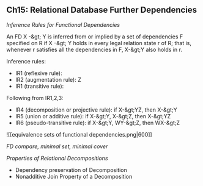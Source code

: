 ## **Ch15: Relational Database Further Dependencies**

_Inference Rules for Functional Dependencies_

An FD X -\&gt; Y is inferred from or implied by a set of dependencies F specified on R if X -\&gt; Y holds in every legal relation state r of R; that is, whenever r satisfies all the dependencies in F, X-\&gt;Y also holds in r.

Inference rules:

- IR1 (reflexive rule):
- IR2 (augmentation rule): Z
- IR1 (transitive rule):

Following from IR1,2,3:

- IR4 (decomposition or projective rule): if X-\&gt;YZ, then X-\&gt;Y
- IR5 (union or additive rule): if X-\&gt;Y, X-\&gt;Z, then X-\&gt;YZ
- IR6 (pseudo-transitive rule): if X-\&gt;Y, WY-\&gt;Z, then WX-\&gt;Z

![[equivalence sets of functional dependencies.png|600]]

_FD compare, minimal set, minimal cover_

_Properties of Relational Decompositions_

- Dependency preservation of Decomposition
- Nonadditive Join Property of a Decomposition